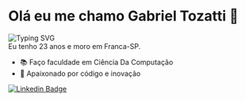 # Olá eu me chamo Gabriel Tozatti 👋
![Typing SVG](https://readme-typing-svg.herokuapp.com?font=Fira+Code&duration=8000&pause=1000&color=ADBAC7&random=false&width=435&lines=Bem+vindo+ao+meu+perfil+do+GitHub!)  
Eu tenho 23 anos e moro em Franca-SP.

  - 📚 Faço faculdade em Ciência Da Computação
  - 🚀 Apaixonado por código e inovação 

[![Linkedin Badge](https://img.shields.io/badge/LinkedIn-0077B5?style=for-the-badge&logo=linkedin&logoColor=white)](https://www.linkedin.com/in/gabriel-tozatti-590568214/)
